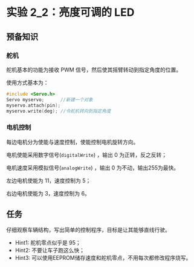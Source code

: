 # 实验 2_2：亮度可调的 LED

## 预备知识

### 舵机

舵机基本的功能为接收 PWM 信号，然后使其摇臂转动到指定角度的位置。

使用方式基本为：

```c
#include <Servo.h>
Servo myservo;		//新建一个对象
myservo.attach(pin);
myservo.write(deg);	//令舵机转向到指定角度
```



### 电机控制

每边电机分为使能与速度控制，使能控制电机旋转方向。

电机使能采用数字信号(`digitalWrite`) ，输出 0 为正转，反之反转；

电机速度采用模拟信号(`analogWrite`) ，输出 0 为不动，输出255为最快。

左边电机使能为 11，速度控制为 5；

右边电机使能为 3，速度控制为 6。



## 任务

仔细观察车辆结构，写出简单的控制程序，目标是让其能够直线行驶。

* Hint1: 舵机零点似乎是 95；
* Hint2: 不要让车子跑这么快；
* Hint3: 可以使用EEPROM储存速度和舵机零点，不用每次都修改程序烧写。